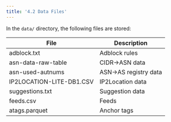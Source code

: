 ```yaml
---
title: '4.2 Data Files'
---
```


In the `data/` directory, the following files are stored:

File|Description
---|---
adblock.txt|Adblock rules
asn-data-raw-table|CIDR->ASN data
asn-used-autnums|ASN->AS registry data
IP2LOCATION-LITE-DB1.CSV|IP2Location data
suggestions.txt|Suggestion data
feeds.csv|Feeds
atags.parquet|Anchor tags
